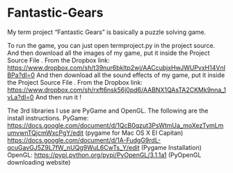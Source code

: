 # Fantastic-Gears
My term project “Fantastic Gears” is basically a puzzle solving game. 

To run the game, you can just open termproject.py in the project source.
And then download all the images of my game, put it inside the Project Source File . 
From the Dropbox link:  https://www.dropbox.com/sh/t39nur6bkltp2wj/AACcubjxHwJWUPvxH14VnIBPa?dl=0
And then download all the sound effects of my game, put it inside the Project Source File . 
From the Dropbox link:  https://www.dropbox.com/sh/rxft6nsk56j0pd6/AABNX1QAsTA2CKMk9nna_1vLa?dl=0
And then run it !

The 3rd libraries I use are PyGame and OpenGL. The following are the install instructions.
	PyGame: https://docs.google.com/document/d/1QcB0qzut3PsWtmUa_moXezTymLmumvwnTQjcmWxcPgY/edit  (pygame for Mac OS X El Capitan)
		https://docs.google.com/document/d/1A-FudgG9rdL-qcuGavGJ5Z9L7fW_nUQg9WuL6CwTs_Y/edit  (Pygame Installation)
	OpenGL: https://pypi.python.org/pypi/PyOpenGL/3.1.1a1 (PyOpenGL downloading website)



